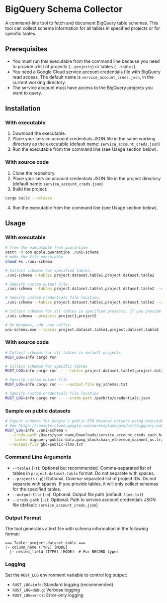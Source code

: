 # BigQuery Schema Collector

A command-line tool to fetch and document BigQuery table schemas. This tool can collect schema information for all tables in specified projects or for specific tables.

## Prerequisites

- You must run this executable from the command line because you need to provide a list of projects (`--projects`) or tables (`--tables`).
- You need a Google Cloud service account credentials file with BigQuery read access. The default name is `service_account_creds.json`, in the current working directory.
- The service account must have access to the BigQuery projects you want to query.

## Installation

### With executable

1. Download the executable.
2. Place your service account credentials JSON file in the same working directory as the executable (default name: `service_account_creds.json`)
3. Run the executable from the command line (see Usage section below).

### With source code

1. Clone the repository.
2. Place your service account credentials JSON file in the project directory (default name: `service_account_creds.json`)
3. Build the project:
```bash
cargo build --release
```
4. Run the executable from the command line (see Usage section below).
## Usage

### With executable
```bash
# free the executable from quarantine
xattr -d com.apple.quarantine ./uni-schema
# make the file executable
chmod +x ./uni-schema

# Collect schemas for specified tables.
./uni-schema --tables project.dataset.table1,project.dataset.table2

# Specify custom output file.
./uni-schema --tables project.dataset.table1,project.dataset.table2 --output-file my_schemas.txt

# Specify custom credentials file location.
./uni-schema --tables project.dataset.table1,project.dataset.table2 --creds-path /path/to/credentials.json

# Collect schemas for all tables in specified projects. If you provide tables, it will only collect schemas for the specified tables.
./uni-schema --projects project1,project2

# On Windows, add .exe suffix.
uni-schema.exe --tables project.dataset.table1,project.dataset.table2
```

### With source code
```bash
# Collect schemas for all tables in default projects
RUST_LOG=info cargo run

# Collect schemas for specific tables
RUST_LOG=info cargo run -- --tables project.dataset.table1,project.dataset.table2

# Specify custom output file
RUST_LOG=info cargo run -- --output-file my_schemas.txt

# Specify custom credentials file location
RUST_LOG=info cargo run -- --creds-path /path/to/credentials.json
```

### Sample on public datasets
```bash
# Export schemas for Google's public ETH Mainnet datsets using executable
# See https://console.cloud.google.com/marketplace/product/bigquery-public-data/blockchain-analytics-ethereum-mainnet-us.
RUST_LOG=info ./uni-schema \
  --creds-path /Users/your.name/Downloads/service_account_creds_zach_hackathon.json \
  --tables bigquery-public-data.goog_blockchain_ethereum_mainnet_us.transactions,bigquery-public-data.goog_blockchain_ethereum_mainnet_us.logs,bigquery-public-data.goog_blockchain_ethereum_mainnet_us.blocks \
  --output-file gbq-public-llms.txt
```

### Command Line Arguments

- `--tables` (`-t`): Optional but recommended. Comma-separated list of tables in `project.dataset.table` format. Do not separate with spaces.
- `--projects` (`-p`): Optional. Comma-separated list of project IDs. Do not separate with spaces. If you provide tables, it will only collect schemas for the specified tables.
- `--output-file` (`-o`): Optional. Output file path (default: `llms.txt`)
- `--creds-path` (`-c`): Optional. Path to service account credentials JSON file (default: `service_account_creds.json`)

### Output Format

The tool generates a text file with schema information in the following format:

```
=== Table: project.dataset.table ===
|- column_name (TYPE) [MODE]
  |- nested_field (TYPE) [MODE]  # For RECORD types
```

### Logging

Set the `RUST_LOG` environment variable to control log output:
- `RUST_LOG=info`: Standard logging (recommended)
- `RUST_LOG=debug`: Verbose logging
- `RUST_LOG=error`: Error-only logging
